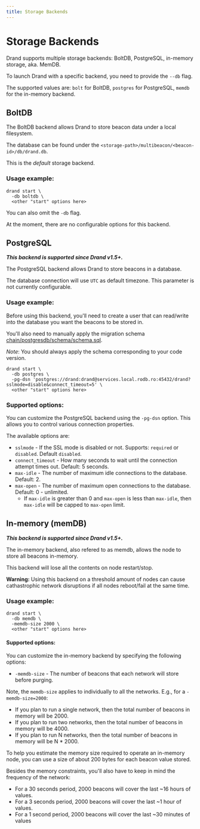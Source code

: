 ```yaml
---
title: Storage Backends
---
```


# Storage Backends

Drand supports multiple storage backends: BoltDB, PostgreSQL, in-memory storage, aka. MemDB.

To launch Drand with a specific backend, you need to provide the `--db` flag.

The supported values are: `bolt` for BoltDB, `postgres` for PostgreSQL, `memdb` for the in-memory backend.

## BoltDB

The BoltDB backend allows Drand to store beacon data under a local filesystem.

The database can be found under the `<storage-path>/multibeacon/<beacon-id>/db/drand.db`.

This is the _default_ storage backend.

### Usage example:
```shell
drand start \
  -db boltdb \
  <other "start" options here>
```

You can also omit the `-db` flag.

At the moment, there are no configurable options for this backend.

## PostgreSQL

**_This backend is supported since Drand v1.5+._**

The PostgreSQL backend allows Drand to store beacons in a database.

The database connection will use `UTC` as default timezone. This parameter is not currently configurable.

### Usage example:

Before using this backend, you'll need to create a user that can read/write into the database you want the
beacons to be stored in.

You'll also need to manually apply the migration schema [chain/postgresdb/schema/schema.sql](https://github.com/drand/drand/blob/f18ccee8e57babb635742f7f73d4289a943b533a/chain/postgresdb/schema/schema.sql).

_Note_: You should always apply the schema corresponding to your code version.

```shell
drand start \
  -db postgres \
  -pg-dsn 'postgres://drand:drand@services.local.rodb.ro:45432/drand?sslmode=disable&connect_timeout=5' \
  <other "start" options here>
```

### Supported options:

You can customize the PostgreSQL backend using the `-pg-dsn` option. This allows you to control various connection
properties.

The available options are:
- `sslmode` - If the SSL mode is disabled or not. Supports: `required` or `disabled`. Default `disabled`.
- `connect_timeout` - How many seconds to wait until the connection attempt times out. Default: 5 seconds.
- `max-idle` - The number of maximum idle connections to the database. Default: 2.
- `max-open` - The number of maximum open connections to the database. Default: 0 - unlimited.
  - If `max-idle` is greater than 0 and `max-open` is less than `max-idle`, then `max-idle` will be capped to `max-open` limit.

## In-memory (memDB)

**_This backend is supported since Drand v1.5+._**

The in-memory backend, also refered to as memdb, allows the node to store all beacons in-memory.

This backend will lose all the contents on node restart/stop.

**Warning:** Using this backend on a threshold amount of nodes can cause cathastrophic network disruptions if
all nodes reboot/fail at the same time.

### Usage example:
```shell
drand start \
  -db memdb \
  -memdb-size 2000 \
  <other "start" options here>
```
 #### Supported options:

You can customize the in-memory backend by specifying the following options:
- `-memdb-size` - The number of beacons that each network will store before purging.

Note, the `memdb-size` applies to individually to all the networks. E.g., for a `-memdb-size=2000`:
- If you plan to run a single network, then the total number of beacons in memory will be 2000.
- If you plan to run two networks, then the total number of beacons in memory will be 4000.
- If you plan to run N networks, then the total number of beacons in memory will be N * 2000.

To help you estimate the memory size required to operate an in-memory node, you can use a size
of about 200 bytes for each beacon value stored.

Besides the memory constraints, you'll also have to keep in mind the frequency of the network:
- For a 30 seconds period, 2000 beacons will cover the last ~16 hours of values.
- For a 3 seconds period, 2000 beacons will cover the last ~1 hour of values.
- For a 1 second period, 2000 beacons will cover the last ~30 minutes of values
